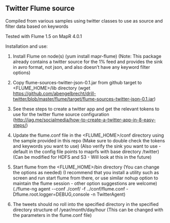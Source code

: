 ## Twitter Flume source

Compiled from various samples using twitter classes to use as source and filter data based on keywords

Tested with Flume 1.5 on MapR 4.0.1

Installation and use:

1) Install Flume on node(s) (yum install mapr-flume)
(Note: This package already contains a twitter source for the 1% feed and provides the sink in avro format, not json, and also doesn’t have any keyword filter options)

2) Copy flume-sources-twitter-json-0.1.jar from github target to <FLUME_HOME>/lib directory
(wget https://github.com/abengelbrecht/drill-twitter/blob/master/flume/target/flume-sources-twitter-json-0.1.jar)

3) See these steps to create a twitter app and get the relevant tokens to use for the twitter flume source configuration (http://iag.me/socialmedia/how-to-create-a-twitter-app-in-8-easy-steps/)

4) Update the flume.conf file in the <FLUME_HOME>/conf directory using the sample provided in this repo
(Make sure to double check the tokens and keywords you want to use)
(Also verify the sink you want to use - default in the config file points to maprfs with base directory /twitter)
(Can be modified for HDFS and S3 - Will look at this in the future)

5) Start flume from the <FLUME_HOME>/bin directory (You can change the options as needed)
(I recommend that you install a utility such as screen and run start flume from there, or use similar nohup option to maintain the flume session - other option suggestions are welcome)
(./flume-ng agent --conf ./conf/ -f ../conf/flume.conf -Dflume.root.logger=DEBUG,console -n TwitterAgent)

6) The tweets should no roll into the specified directory in the specified directory structure of /year/month/day/hour (This can be changed with the parameters in the flume.conf file)

 

 